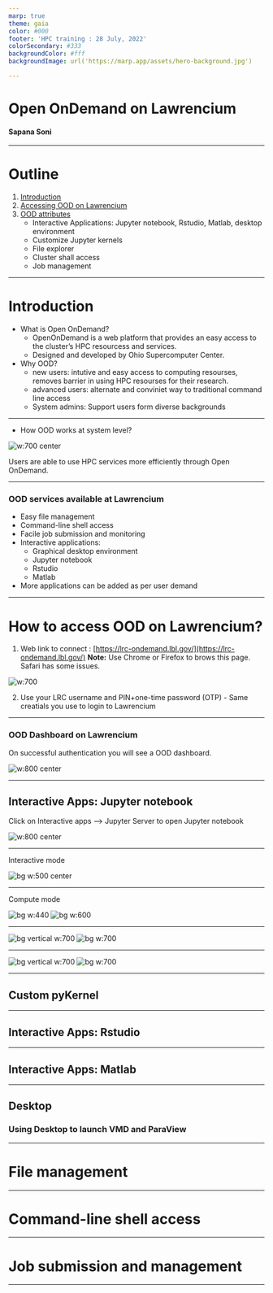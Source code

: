 ```yaml
---
marp: true
theme: gaia
color: #000
footer: 'HPC training : 28 July, 2022'
colorSecondary: #333
backgroundColor: #fff
backgroundImage: url('https://marp.app/assets/hero-background.jpg')

---
```

<style>section { font-size: 25px; }</style>
<!-- _class: lead -->
<!-- _paginate: false -->

# Open OnDemand on Lawrencium 
#### Sapana Soni


---
<style scoped>section { font-size: 28px; }</style>
<!-- paginate: true -->
# Outline

1. [Introduction](#3)
2. [Accessing OOD on Lawrencium](#4)
3. [OOD attributes](#5)
   - Interactive Applications: Jupyter notebook, Rstudio, Matlab, desktop environment
   -  Customize Jupyter kernels 
   -  File explorer
   -  Cluster shall access
   -  Job management
  

----
<style scoped>section { font-size: 24px; }</style>
# Introduction 
- What is Open OnDemand?
   - OpenOnDemand is a web platform that provides an easy access to the cluster’s HPC resourcess and services.  
   - Designed and developed by Ohio Supercomputer Center.
- Why OOD?
  - new users: intutive and easy access to computing resourses, removes barrier in using HPC resourses for their research. 
  - advanced users: alternate and conviniet way to traditional command line access
  - System admins: Support users form diverse backgrounds



---
<!-- _class: lead -->
<style>
footer { font-size: 20px
    }
</style>

<style scoped>section { font-size: 24px; }</style>
- How OOD works at system level? 
<style>
img[alt~="center"] {
  display: block;
  margin: 0 auto;
}
</style>

![w:700 center](ood_system_view.png)

Users are able to use HPC services more efficiently through Open OnDemand. 

---

### OOD services available at Lawrencium
<style scoped>section { font-size: 28px; }</style>

- Easy file management
- Command-line shell access
- Facile job submission and monitoring
- Interactive applications:
  - Graphical desktop environment
  - Jupyter notebook
  - Rstudio
  - Matlab
- More applications can be added as per user demand

---

# How to access OOD on Lawrencium?
<style scoped>section { font-size: 25px; }</style>
 1. Web link to connect : [https://lrc-ondemand.lbl.gov/](https://lrc-ondemand.lbl.gov/)
**Note:** Use Chrome or Firefox to brows this page. Safari has some issues.


![w:700](authentication.png)

2.  Use your LRC username and PIN+one-time password (OTP)
        - Same creatials you use to login to Lawrencium 


---

### OOD Dashboard on Lawrencium
On successful authentication you will see a OOD dashboard. 

![w:800 center](dashboard.png)

---
## Interactive Apps: Jupyter notebook
Click on Interactive apps --> Jupyter Server to open Jupyter notebook

![w:800 center](Jupyter_button.png)

---
Interactive mode

![ bg w:500 center](interactive.png)

----
Compute mode

![bg w:440](compute.png) 
![bg w:600](association.png)

---
![bg vertical w:700](JS_queue.png)
![bg w:700](JS_launch.png)

---
![bg vertical w:700](JN_kernels.png)
![bg w:700](JN_hello_world.png)


---
## Custom pyKernel
---
## Interactive Apps: Rstudio

---
## Interactive Apps: Matlab

---
## Desktop 
### Using Desktop to launch VMD and ParaView

---

# File management

---

# Command-line shell access

---
# Job submission and management

---
